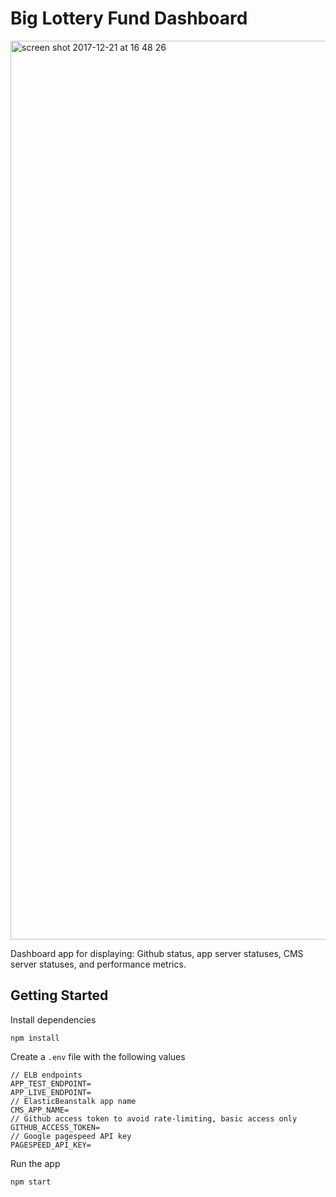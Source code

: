 # Big Lottery Fund Dashboard

<img width="1438" alt="screen shot 2017-12-21 at 16 48 26" src="https://user-images.githubusercontent.com/123386/34265778-dd4e564e-e66e-11e7-810b-bf758bc21646.png">

Dashboard app for displaying: Github status, app server statuses, CMS server statuses, and performance metrics.

## Getting Started

Install dependencies

```
npm install
```

Create a `.env` file with the following values

```
// ELB endpoints
APP_TEST_ENDPOINT=
APP_LIVE_ENDPOINT=
// ElasticBeanstalk app name
CMS_APP_NAME=
// Github access token to avoid rate-limiting, basic access only
GITHUB_ACCESS_TOKEN=
// Google pagespeed API key
PAGESPEED_API_KEY=
```

Run the app

```
npm start
```
